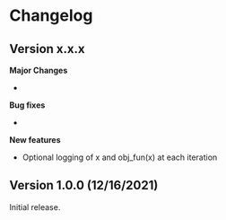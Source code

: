 
# Changelog


## Version x.x.x

**Major Changes**

*

**Bug fixes**

*

**New features**

* Optional logging of x and obj_fun(x) at each iteration

## Version 1.0.0 (12/16/2021)
Initial release.